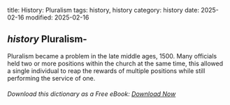 title: History: Pluralism
tags: history, history
category: history
date: 2025-02-16
modified: 2025-02-16

## _history_  Pluralism-
Pluralism became a problem in the late middle
  ages,   1500.
  Many officials held two or more positions within
  the church at the same time, this allowed a single individual to
  reap the rewards of multiple positions while still performing the
  service of one.



###### Download *this* dictionary as a Free eBook: [Download Now]({static}static/SerfHistoryDictionary.pdf)

